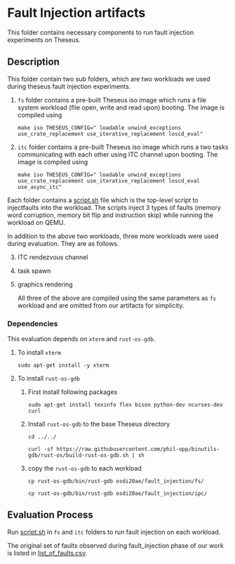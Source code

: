 # Fault Injection artifacts

This folder contains necessary components to run fault injection experiments on Theseus.

## Description
This folder contain two sub folders, which are two workloads we used during theseus fault injection experiments.

1. `fs` folder contains a pre-built Theseus iso image which runs a file system workload (file open, write and read upon) booting. The image is compiled using 

   `make iso THESEUS_CONFIG=" loadable unwind_exceptions use_crate_replacement use_iterative_replacement loscd_eval"`

2. `itc` folder contains a pre-built Theseus iso image which runs a two tasks communicating with each other using ITC channel upon booting. The image is compiled using 

   `make iso THESEUS_CONFIG=" loadable unwind_exceptions use_crate_replacement use_iterative_replacement loscd_eval use_async_itc"`

Each folder contains a [script.sh](./script.sh) file which is the top-level script to injectfaults into the workload. The scripts inject 3 types of faults (memory word corruption, memory bit flip and instruction skip) while running the workload on QEMU.

In addition to the above two workloads, three more workloads were used during evaluation. They are as follows. 

3. ITC rendezvous channel

4. task spawn

5. graphics rendering

   All three of the above are compiled using the same parameters as `fs` workload and are omitted from our artifacts for simplicity.

### Dependencies

This evaluation depends on `xterm` and `rust-os-gdb`.

1. To install `xterm`

   `sudo apt-get install -y xterm`

2. To install `rust-os-gdb`

   1. First install following packages

      `sudo apt-get install texinfo flex bison python-dev ncurses-dev curl`

   2. Install `rust-os-gdb` to the base Theseus directory

      `cd ../../`

      `curl -sf https://raw.githubusercontent.com/phil-opp/binutils-gdb/rust-os/build-rust-os-gdb.sh | sh`

   3. copy the `rust-os-gdb` to each workload

      `cp rust-os-gdb/bin/rust-gdb osdi20ae/fault_injection/fs/`

      `cp rust-os-gdb/bin/rust-gdb osdi20ae/fault_injection/ipc/`

## Evaluation Process
Run [script.sh](./script.sh) in `fs` and `itc` folders to run fault injection on each workload.

The original set of faults observed during fault_injection phase of our work is listed in [list_of_faults.csv](./list_of_faults.csv).